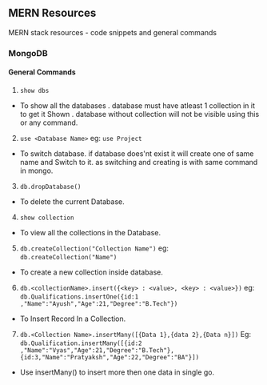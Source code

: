 ## MERN Resources
MERN stack resources - code snippets and general commands

### MongoDB

#### General Commands

1. `show dbs`
- To show all the databases . database must have atleast 1 collection in it to get it Shown . database without collection will not be visible using this or any command.


2. `use <Database Name>` eg: `use Project`
- To switch database. if database does'nt exist it will create one of same name and Switch to it. as switching and creating is with same command in mongo.


3. `db.dropDatabase()`
- To delete the current Database.


4. `show collection`
- To view all the collections in the Database.


5. `db.createCollection("Collection Name")` eg: `db.createCollection("Name")`
- To create a new collection inside database.


6. `db.<collectionName>.insert({<key> : <value>, <key> : <value>})`  eg: `db.Qualifications.insertOne({id:1 ,"Name":"Ayush","Age":21,"Degree":"B.Tech"})`
- To Insert Record In a Collection.


7. `db.<Collection Name>.insertMany([{Data 1},{data 2},{Data n}])`
Eg: `db.Qualification.insertMany([{id:2 ,"Name":"Vyas","Age":21,"Degree":"B.Tech"},{id:3,"Name":"Pratyaksh","Age":22,"Degree":"BA"}])`
- Use insertMany() to insert more then one data in single go.
 
